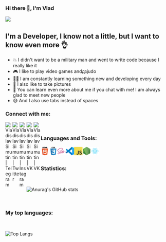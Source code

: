 ### Hi there 👋, I'm Vlad

![](https://komarev.com/ghpvc/?username=nvmbr-hub)

## I'm a Developer, I know not a little, but I want to know even more 👌

- 💥 I didn't want to be a military man and went to write code because I really like it
- 🎮 I like to play video games andдзjudo
- 👨‍🎓 I am constantly learning something new and developing every day
- 📸 I also like to take pictures
- 🤝 You can learn even more about me if you chat with me! I am always glad to meet new people
- 😅 And I also use tabs instead of spaces

### Connect with me:

[<img align="left" alt="Vladislav Simutin | Telegram" width="22px" src="https://cdn.jsdelivr.net/npm/simple-icons@3.13.0/icons/telegram.svg" />][telegram]
[<img align="left" alt="Vladislav Simutin | Twitter" width="22px" src="https://cdn.jsdelivr.net/npm/simple-icons@3.13.0/icons/twitter.svg" />][twitter]
[<img align="left" alt="Vladislav Simutin | Instagram" width="22px" src="https://cdn.jsdelivr.net/npm/simple-icons@v3/icons/instagram.svg" />][instagram]
[<img align="left" alt="Vladislav Simutin | VK" width="22px" src="https://cdn.jsdelivr.net/npm/simple-icons@v3/icons/vk.svg" />][vk]
[<img align="left" alt="Vladislav Simutin | VK" width="22px" src="https://cdn.jsdelivr.net/npm/simple-icons@3.13.0/icons/stackoverflow.svg" />][stackoverflow]

<br />

### Languages and Tools:

<img align="left" alt="HTML5" width="26px" src="https://raw.githubusercontent.com/github/explore/80688e429a7d4ef2fca1e82350fe8e3517d3494d/topics/html/html.png" />
<img align="left" alt="CSS3" width="26px" src="https://raw.githubusercontent.com/github/explore/80688e429a7d4ef2fca1e82350fe8e3517d3494d/topics/css/css.png" />
<img align="left" alt="Sass" width="26px" src="https://raw.githubusercontent.com/github/explore/80688e429a7d4ef2fca1e82350fe8e3517d3494d/topics/sass/sass.png" />
<img align="left" alt="Visual Studio Code" width="26px" src="https://raw.githubusercontent.com/github/explore/80688e429a7d4ef2fca1e82350fe8e3517d3494d/topics/visual-studio-code/visual-studio-code.png" />
<img align="left" alt="JavaScript" width="26px" src="https://raw.githubusercontent.com/github/explore/80688e429a7d4ef2fca1e82350fe8e3517d3494d/topics/javascript/javascript.png" />
<img align="left" alt="Node.js" width="26px" src="https://raw.githubusercontent.com/github/explore/80688e429a7d4ef2fca1e82350fe8e3517d3494d/topics/nodejs/nodejs.png" />
<img align="left" alt="React" width="26px" src="https://raw.githubusercontent.com/github/explore/80688e429a7d4ef2fca1e82350fe8e3517d3494d/topics/react/react.png" />

<br />
<br />

### Statistics:

<br />

![Anurag's GitHub stats](https://github-readme-stats.vercel.app/api?username=nvmbr-hub)

<br />

### My top languages:

<br />

![Top Langs](https://github-readme-stats.vercel.app/api/top-langs/?username=nvmbr-hub)

[telegram]: https://t.me/Hydrar_gyrum
[stackoverflow]: https://stackoverflow.com/users/17045517/vladislav-simutin
[twitter]: https://twitter.com/vlad_is_lover
[instagram]: https://www.instagram.com/nord_winter/
[vk]: https://vk.com/vsimutin

